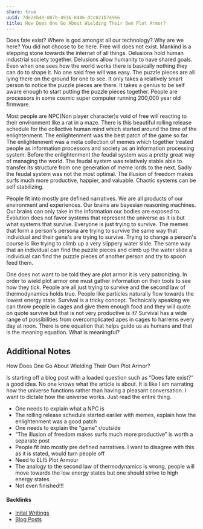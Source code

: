 ```yaml
---
share: true
uuid: 7de2eb48-087b-4936-8446-dcc021b74966
title: How Does One Go About Wielding Their Own Plot Armor?
---
```

Does fate exist? Where is god amongst all our technology? Why are we here? You did not choose to be here. Free will does not exist. Mankind is a stepping stone towards the internet of all things. Delusions hold human industrial society together. Delusions allow humanity to have shared goals. Even when one sees how the world works there is basically nothing they can do to shape it. No one said free will was easy. The puzzle pieces are all lying there on the ground for one to see. It only takes a relatively smart person to notice the puzzle pieces are there. It takes a genius to be self aware enough to start putting the puzzle pieces together. People are processors in some cosmic super computer running 200,000 year old firmware. 

Most people are NPC(Non player character)s void of free will reacting to their environment like a rat in a maze. There is this beautiful rolling release schedule for the collective human mind which started around the time of the enlightenment. The enlightenment was the best patch of the game so far. The enlightenment was a meta collection of memes which together treated people as information processors and society as an information processing system. Before the enlightenment the feudal system was a pretty great way of managing the world. The feudal system was relatively stable able to transfer its structure from one generation of meme lords to the next. Sadly the feudal system was not the most optimal. The illusion of freedom makes surfs much more productive, happier, and valuable. Chaotic systems can be self stabilizing.

People fit into mostly pre defined narratives. We are all products of our environment and experiences. Our brains are bayesian reasoning machines. Our brains can only take in the information our bodies are exposed to. Evolution does not favor systems that represent the universe as it is but what systems that survive. Everyone is just trying to survive. The memes that form a person's persona are trying to survive the same way that individual and their gene's are trying to survive. Trying to change a person's course is like trying to climb up a very slippery water slide. The same way that an individual can find the puzzle pieces and climb up the water slide a individual can find the puzzle pieces of another person and try to spoon feed them.

One does not want to be told they are plot armor it is very patronizing. In order to wield plot armor one must gather information on their tools to see how they tick. People are all just trying to survive and the second law of thermodynamics holds true. People like particles naturally flow towards the lowest energy state. Survival is a tricky concept. Technically speaking we can throw people in cages and give them enough food and they will quote on quote survive but that is not very productive is it? Survival has a wide range of possibilities from overcomplicated apes in cages to harrems every day at noon. There is one equation that helps guide us as humans and that is the meaning equation. What is meaningful?

## Additional Notes

How Does One Go About Wielding Their Own Plot Armor?

Is starting off a blog post with a loaded question such as “Does fate exist?” a good idea. No one knows what the article is about. It is like I am narrating how the universe functions rather than having a pleasant conversation. I want to dictate how the universe works. Just read the entire thing.

*   One needs to explain what a NPC is
*   The rolling release schedule started earlier with memes, explain how the enlightenment was a good patch
*   One needs to explain the “game” r/outside
*   “The illusion of freedom makes surfs much more productive” is worth a separate post
*   People fit into mostly pre defined narratives. I want to disagree with this as it is stated, would turn people off
*   Need to ELI5 Plot Armour
*   The analogy to the second law of thermodynamics is wrong, people will move towards the low energy states but one should strive to high energy states
*   Not even finished!!!

#### Backlinks

* [Inital Writings](/c4747e80-98b8-4dca-93d9-14d4e6425e70)
* [Blog Posts](/3d59d5cc-de9f-42d3-96fd-e4bb02710a33)